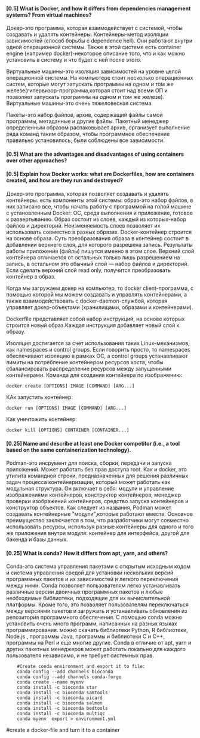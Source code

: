 
#### [0.5] What is Docker, and how it differs from dependencies management systems? From virtual machines?

Докер-это программа, которая взаимодействует с системой, чтобы создавать и удалять контейнеры. 
Контейнеры-метод изоляции зависимостей (способ борьбы с dependence hell). Они работают внутри одной операционной системы. Также в этой системе есть container engine (например docker)-некоторое описание того, что и как можно установить в систему и что будет с ней после этого.

Виртуальные машины-это изоляция зависимостей на уровне целой операционной системы. На компьютере стоит несколько операционных систем, которые могут запускать программы на одном и том же железе(гипервизор-программа,которая стоит над всеми ОП и позволяет запускать программы на одном и том же железе). Виртуальные машины-это очень тяжеловесная система. 

Пакеты-это набор файлов, архив, содержащий файлы самой программы, метаданные и другие файлы. Пакетный менеджер определенным образом распаковывает архив, организует выполнение ряда команд таким образом, чтобы программное обеспечение правильно установилось, были соблюдены все зависимости. 


#### [0.5] What are the advantages and disadvantages of using containers over other approaches?


#### [0.5] Explain how Docker works: what are Dockerfiles, how are containers created, and how are they run and destroyed?

Докер-это программа, которая позволяет создавать и удалять контейнеры. 
есть компоненты этой системы:
образ-это набор файлов, в них записано все, чтобы начать работу с программой на голой машине с установленным Docker: ОС, среда выполнения и приложение, готовое к развертыванию. Образ состоит из слоев, каждый из которых-набор файлов и директорий. Неизменяемость слоев позволяет их использовать совместно в разных образах.
Docker-контейнер строится на основе образа. Суть преобразования образа в контейнер состоит в добавлении верхнего слоя, для которого разрешена запись. Результаты работы приложения (файлы) пишутся именно в этом слое.
Верхний слой контейнера отличается от остальных только лишь разрешением на запись, в остальном это обычный слой — набор файлов и директорий. Если сделать верхний слой read only, получится преобразовать контейнер в образ.

Когда мы загружаем докер на компьютер, то docker client-программа, с помощью которой мы можем создавать и управлять контейнерами, а также взаимодействовать с docker-daemon-службой, которая управляет докер-объектами (хранилищами, образами и контейнерами). 

Dockerfile представляет собой набор инструкций, на основе которых строится новый образ.Каждая инструкция добавляет новый слой к образу.

Изоляция достигается за счет использования таких Linux-механизмов, как namespaces и control groups. Если говорить просто, то namespaces обеспечивают изоляцию в рамках ОС, а control groups устанавливают лимиты на потребление контейнером ресурсов хоста, чтобы сбалансировать распределение ресурсов между запущенными контейнерами.
Команда для создания контейнера по изображению:

    docker create [OPTIONS] IMAGE [COMMAND] [ARG...]

КАк запустить контейнер:

    docker run [OPTIONS] IMAGE [COMMAND] [ARG...]

Как уничтожить контейнер:

    docker kill [OPTIONS] CONTAINER [CONTAINER...]

#### [0.25] Name and describe at least one Docker competitor (i.e., a tool based on the same containerization technology).

Podman-это инсрумент для поиска, сборки, передачи и запуска приложений. Может работать без прав доступа root. Как и docker, это утилита командной строки, предназначенных для решения различных задач процесса контейнеризации, который может работать как модульная структура. Он включает в себя: модули и управление изображениями контейнеров, конструктор контейнеров, менеджер проверки изображений контейнеров, средство запуска контейнеров и конструктор объектов.
Как следует из названия, Podman может создавать контейнерные "модули",которые работают вместе. Основное преимущество заключается в том, что разработчики могут совместно использовать ресурсы, используя разные контейнеры для одного и того же приложения внутри модуля: контейнер для интерфейса, другой для бэкенда и базы данных.      

#### [0.25] What is conda? How it differs from apt, yarn, and others?
Conda-это система управления пакетами с открытым исходным кодом и система управления средой для установки нескольких версий программных пакетов и их зависимостей и легкого переключения между ними. Conda позволяет пользователям легко устанавливать различные версии двоичных программных пакетов и любые необходимые библиотеки, подходящие для их вычислительной платформы. Кроме того, это позволяет пользователям переключаться между версиями пакетов и загружать и устанавливать обновления из репозитория программного обеспечения.
С помощью conda можно установить очень много программ, написанных на разных языках программирования. можно скачать библиотеки Python, R библиотеки, Node.js , программы Java, программы и библиотеки C и C++, программы на Perl и еще многие другие. 
Conda в отличие от apt, yarn и других пакетных менеджеров может работать локально для каждого пользователя независимо, и не требует системных прав.









        #Create conda environment and export it to file:
        conda config --add channels bioconda
        conda config --add channels conda-forge
        conda create --name myenv
        conda install -c bioconda star
        conda install -c bioconda samtools
        conda install -c bioconda picard
        conda install -c bioconda salmon
        conda install -c bioconda bedtools
        conda install -c bioconda multiqc
        conda myenv  export > environment.yml


#create a docker-file and turn it to a container



